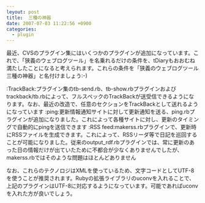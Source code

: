 ```yaml
---
leyout: post
title:  三種の神器
date: 2007-07-03 11:22:56 +0900
categories:
  - plugin
---
```

最近、CVSのプラグイン集にはいくつかのプラグインが追加になっています。これで、「狭義のウェブログツール」を名乗れるだけの条件を、tDiaryもおおむね満たしたことになると考えられます。これらの条件を「狭義のウェブログツール三種の神器」と名付けましょう:-)

:TrackBack:プラグイン集のtb-send.rb、tb-show.rbプラグインおよびtrackback/tb.rbによって、フルスペックのTrackBackが送受信できるようになります。なお、最近の改造で、任意のセクションをTrackBackとして送れるようになっています
:ping:更新情報通知サイトに対して更新通知を送る、ping.rbプラグインが追加になりました。これによって各種サイトに対し、更新のタイミングで自動的にpingを送信できます
:RSS feed:makerss.rbプラグインで、更新時にRSSファイルを生成できます。これによって、RSSリーダ等で日記を巡回することが可能になりました。従来のoutput_rdf.rbプラグインでは、常に更新のあった日の情報だけが出ていたために不都合が少なくありませんでしたが、makerss.rbではそのような問題はほとんどありません

なお、これらのテクノロジはXMLを使っているため、文字コードとしてUTF-8を使うことが推奨されます。Rubyの拡張ライブラリのuconvを入れることで、上記のプラグインはUTF-8に対応するようになっています。可能であればuconvを入れた方が良いでしょう。

